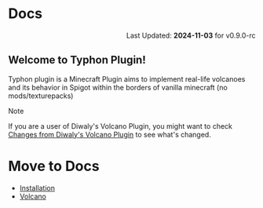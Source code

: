# Docs
<p align="right">Last Updated: <b>2024-11-03</b> for v0.9.0-rc</p>

## Welcome to Typhon Plugin!
Typhon plugin is a Minecraft Plugin aims to implement real-life volcanoes and its behavior in Spigot within the borders of vanilla minecraft (no mods/texturepacks)

> [!NOTE]
> If you are a user of Diwaly's Volcano Plugin, you might want to check [Changes from Diwaly's Volcano Plugin](/.github/docs/changes_from_diwaly.md) to see what's changed.

# Move to Docs
- [Installation](/.github/docs/installation.md)
- [Volcano](/.github/docs/volcano/index.md)

